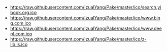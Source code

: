 
- https://raw.githubusercontent.com/IzualYang/Pake/master/ico/search.yibook.org.ico
- https://raw.githubusercontent.com/IzualYang/Pake/master/ico/www.bing.com.ico
- https://raw.githubusercontent.com/IzualYang/Pake/master/ico/www.deepl.com.ico
- https://raw.githubusercontent.com/IzualYang/Pake/master/ico/z-lib.is.ico
